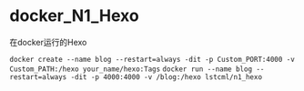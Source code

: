 # docker_N1_Hexo
在docker运行的Hexo

`docker create --name blog --restart=always -dit -p Custom_PORT:4000 -v Custom_PATH:/hexo your_name/hexo:Tags`
`docker run --name blog --restart=always -dit -p 4000:4000 -v /blog:/hexo lstcml/n1_hexo`
